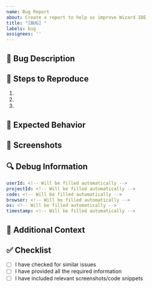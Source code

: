```yaml
---
name: Bug Report
about: Create a report to help us improve Wizard IDE
title: "[BUG] "
labels: bug
assignees: ''
---
```


## 🐛 Bug Description
<!-- A clear and concise description of what the bug is -->

## 🔄 Steps to Reproduce
1. 
2. 
3. 

## 💭 Expected Behavior
<!-- A clear and concise description of what you expected to happen -->

## 📸 Screenshots
<!-- If applicable, add screenshots to help explain your problem -->

## 🔍 Debug Information
<!-- This section will be automatically filled when using the "Report Issue" button -->
```yaml
userId: <!-- Will be filled automatically -->
projectId: <!-- Will be filled automatically -->
code: <!-- Will be filled automatically -->
browser: <!-- Will be filled automatically -->
os: <!-- Will be filled automatically -->
timestamp: <!-- Will be filled automatically -->
```

## 📝 Additional Context
<!-- Add any other context about the problem here -->

## ✅ Checklist
- [ ] I have checked for similar issues
- [ ] I have provided all the required information
- [ ] I have included relevant screenshots/code snippets